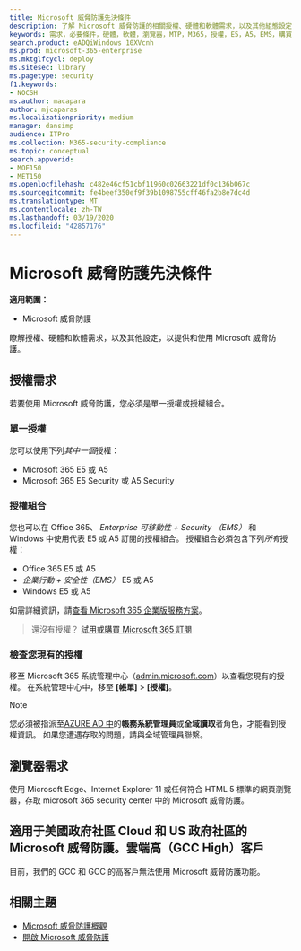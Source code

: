 ```yaml
---
title: Microsoft 威脅防護先決條件
description: 了解 Microsoft 威脅防護的相關授權、硬體和軟體需求，以及其他組態設定
keywords: 需求，必要條件，硬體，軟體，瀏覽器，MTP，M365，授權，E5，A5，EMS，購買
search.product: eADQiWindows 10XVcnh
ms.prod: microsoft-365-enterprise
ms.mktglfcycl: deploy
ms.sitesec: library
ms.pagetype: security
f1.keywords:
- NOCSH
ms.author: macapara
author: mjcaparas
ms.localizationpriority: medium
manager: dansimp
audience: ITPro
ms.collection: M365-security-compliance
ms.topic: conceptual
search.appverid:
- MOE150
- MET150
ms.openlocfilehash: c482e46cf51cbf11960c02663221df0c136b067c
ms.sourcegitcommit: fe4beef350ef9f39b1098755cff46fa2b8e7dc4d
ms.translationtype: MT
ms.contentlocale: zh-TW
ms.lasthandoff: 03/19/2020
ms.locfileid: "42857176"
---
```

# <a name="microsoft-threat-protection-prerequisites"></a>Microsoft 威脅防護先決條件

**適用範圍：**
- Microsoft 威脅防護

瞭解授權、硬體和軟體需求，以及其他設定，以提供和使用 Microsoft 威脅防護。

## <a name="licensing-requirements"></a>授權需求
若要使用 Microsoft 威脅防護，您必須是單一授權或授權組合。

### <a name="single-license"></a>單一授權
您可以使用下列*其中一個*授權：

- Microsoft 365 E5 或 A5
- Microsoft 365 E5 Security 或 A5 Security

### <a name="combination-of-licenses"></a>授權組合
您也可以在 Office 365、 *Enterprise 可移動性 + Security （EMS）* 和 Windows 中使用代表 E5 或 A5 訂閱的授權組合。 授權組合必須包含下列*所有*授權：

- Office 365 E5 或 A5
- *企業行動 + 安全性（EMS）* E5 或 A5
- Windows E5 或 A5

如需詳細資訊，請[查看 Microsoft 365 企業版服務方案](https://www.microsoft.com/licensing/product-licensing/microsoft-365-enterprise)。

> 還沒有授權？ [試用或購買 Microsoft 365 訂閱](https://docs.microsoft.com/microsoft-365/commerce/try-or-buy-microsoft-365?view=o365-worldwide)

### <a name="check-your-existing--licenses"></a>檢查您現有的授權
移至 Microsoft 365 系統管理中心（[admin.microsoft.com](https://admin.microsoft.com/)）以查看您現有的授權。 在系統管理中心中，移至 **[帳單]** >  **[授權]**。

>[!NOTE]
> 您必須被指派至[AZURE AD 中](https://docs.microsoft.com/azure/active-directory/users-groups-roles/directory-assign-admin-roles#available-roles)的**帳務系統管理員**或**全域讀取**者角色，才能看到授權資訊。 如果您遭遇存取的問題，請與全域管理員聯繫。

## <a name="browser-requirements"></a>瀏覽器需求
使用 Microsoft Edge、Internet Explorer 11 或任何符合 HTML 5 標準的網頁瀏覽器，存取 microsoft 365 security center 中的 Microsoft 威脅防護。

## <a name="microsoft-threat-protection-for-us-government-community-cloud-and-us-government-community-cloud-high-gcc-high-customers"></a>適用于美國政府社區 Cloud 和 US 政府社區的 Microsoft 威脅防護。雲端高（GCC High）客戶
目前，我們的 GCC 和 GCC 的高客戶無法使用 Microsoft 威脅防護功能。 

## <a name="related-topics"></a>相關主題
- [Microsoft 威脅防護概觀](microsoft-threat-protection.md)
- [開啟 Microsoft 威脅防護](mtp-enable.md)
